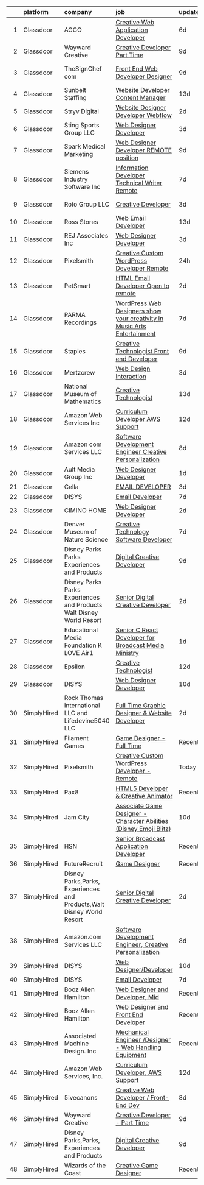 

|    | platform    | company                                                               | job                                                                                                                                                                                                                                                                                                                                                                                                                                                                                                                                                                                                                                                                                                                                                                                                                                                                                                                                                                                                                                                                                                          | update_time   | location             |
|---:|:------------|:----------------------------------------------------------------------|:-------------------------------------------------------------------------------------------------------------------------------------------------------------------------------------------------------------------------------------------------------------------------------------------------------------------------------------------------------------------------------------------------------------------------------------------------------------------------------------------------------------------------------------------------------------------------------------------------------------------------------------------------------------------------------------------------------------------------------------------------------------------------------------------------------------------------------------------------------------------------------------------------------------------------------------------------------------------------------------------------------------------------------------------------------------------------------------------------------------|:--------------|:---------------------|
|  1 | Glassdoor   | AGCO                                                                  | [Creative Web Application Developer](https://www.glassdoor.com/partner/jobListing.htm?pos=121&ao=1136043&s=58&guid=00000181b884a506bcdafdfccbf0f8a2&src=GD_JOB_AD&t=SR&vt=w&cs=1_d95e4923&cb=1656658110025&jobListingId=1007961506065&jrtk=3-0-1g6s8999ch7h8801-1g6s8999tghra800-ba04a095f15f49e4-)                                                                                                                                                                                                                                                                                                                                                                                                                                                                                                                                                                                                                                                                                                                                                                                                          | 6d            | Bloomington, IL      |
|  2 | Glassdoor   | Wayward Creative                                                      | [Creative Developer   Part Time](https://www.glassdoor.com/partner/jobListing.htm?pos=112&ao=1136043&s=58&guid=00000181b884a506bcdafdfccbf0f8a2&src=GD_JOB_AD&t=SR&vt=w&ea=1&cs=1_889ab944&cb=1656658110024&jobListingId=1007955167727&jrtk=3-0-1g6s8999ch7h8801-1g6s8999tghra800-7112ac8b51489fde-)                                                                                                                                                                                                                                                                                                                                                                                                                                                                                                                                                                                                                                                                                                                                                                                                         | 9d            | Remote               |
|  3 | Glassdoor   | TheSignChef com                                                       | [Front End Web Developer   Designer](https://www.glassdoor.com/partner/jobListing.htm?pos=126&ao=1136043&s=58&guid=00000181b884a506bcdafdfccbf0f8a2&src=GD_JOB_AD&t=SR&vt=w&ea=1&cs=1_b05e3d67&cb=1656658110025&jobListingId=1007954052326&jrtk=3-0-1g6s8999ch7h8801-1g6s8999tghra800-6997a76a9d7076e2-)                                                                                                                                                                                                                                                                                                                                                                                                                                                                                                                                                                                                                                                                                                                                                                                                     | 9d            | North Charleston, SC |
|  4 | Glassdoor   | Sunbelt Staffing                                                      | [Website Developer   Content Manager](https://www.glassdoor.com/partner/jobListing.htm?pos=110&ao=1110586&s=58&guid=00000181b884a506bcdafdfccbf0f8a2&src=GD_JOB_AD&t=SR&vt=w&ea=1&cs=1_48a6c88c&cb=1656658110024&jobListingId=1007947710355&cpc=AC285F3A3ECA6BB0&jrtk=3-0-1g6s8999ch7h8801-1g6s8999tghra800-8923c3e5883ea31b--6NYlbfkN0ASFYtB0Tqi6raDK39JVsBcjTHJPPxiw76vFmgBea2Rje_D8nUlVysGKjKeeBtz6Bx6uvRPfMRGULAnWKfYB9e1_O_7R78qSjyv-p4QYUkOgaZX58HGg8TQcukhW_r0lpWGTymvcgHQjTvy0uetz3rZwMKJMl_MalehOkl2mX6RKnTu4XCL1x7kian4uBYKVApnBRJKsjcI0VvNdYOoKINVe4yclGxpHv-YAkq9W5sxVUqzsTNbi51BAP_uGX4Q4imNLwnbg_DLLtT82YgyYcOwPBPyhpdHxvwQXw3CGnPy8KBlElTJl55Z5PQlcZUKzSntZB7BqvntumUg1c0AhiuhjwatMp_UjwXW1G-hRK7tS1X6DqjE1uWqxlpYswbmy97jBT9h1V8V05FKLemq9REflp6kkk8fHHt4l5_t2JVUhlvz3GlSgBWjlWJOBUaxMY-plbB0NYoalyxOCkHfI2mtznF8ZoICerZJHl-NMX-Ssxy-C9dFuyvQ438v5PygNUc1o_NV-mrXW5AaF5TnvtoQENtELqLmpxnr7GrxbqNVix9o2CIcrocqTJcChvQVaosOCXL-fMbNEiT-_u38xowM3yhCAKIgcVQyNdjXH8jirZvtEIkkQvTP_jkavcjUaExKnYuhf9tbzSN8KyP33qlI_YXud3UslYX99YYgr8W9BCaTNy5-YahFCRu4W3rSzMCT_-Mwv61z0AKomAWi45aKLf3vC3d45iQ%3D) | 13d           | Chicago, IL          |
|  5 | Glassdoor   | Stryv Digital                                                         | [Website Designer Developer   Webflow](https://www.glassdoor.com/partner/jobListing.htm?pos=122&ao=1136043&s=58&guid=00000181b884a506bcdafdfccbf0f8a2&src=GD_JOB_AD&t=SR&vt=w&ea=1&cs=1_e49d2c1e&cb=1656658110025&jobListingId=1007968659251&jrtk=3-0-1g6s8999ch7h8801-1g6s8999tghra800-53f1fa78ca3b1901-)                                                                                                                                                                                                                                                                                                                                                                                                                                                                                                                                                                                                                                                                                                                                                                                                   | 2d            | Remote               |
|  6 | Glassdoor   | Sting Sports Group  LLC                                               | [Web Designer Developer](https://www.glassdoor.com/partner/jobListing.htm?pos=102&ao=1110586&s=58&guid=00000181b884a506bcdafdfccbf0f8a2&src=GD_JOB_AD&t=SR&vt=w&ea=1&cs=1_d7ad59ea&cb=1656658110023&jobListingId=1007965945473&cpc=14D5209370AEC984&jrtk=3-0-1g6s8999ch7h8801-1g6s8999tghra800-7aa6ed2c7a1666f9--6NYlbfkN0CO3DEfAY9A68AIVwcxeRGvQUfeLcLgbZIyCfLEHxv2SZVKkquo_LQo712HIgkdXbJ-nyzvMI5zAVDDxnBB20dV19Pjqj4grMzYD55erRDGhyKWRc-5yL7nhPy2_nAEKeYIgowmybDNDjYvnbAiTZMHc0zKbFKNkRkOR4dQlsFasbfCPDHFXkQgfJvKytGSIu_45u47pz98iqM4C99YAbnTDCg6mLP4ViD_SFilDvSoVqfT7UokUOZWfFAEzbqinW2Do0hER7ycWPOda5iPgAZc2tQgwpJgEhk7j4clNChA_iopzjdQNsr4OAKQ3HTCmLYG-x5dd3oDkJWM9SnnZBOnI-NXU6s5dbPKd9e2Y--xe6IrjlD43xGkhIklkz4Gd9u_22zZ9hHAgo_XezKRrYrp92v_BPGzPm_NzIdd2FeyV1I0U0x6zKEbQNB4dWdHeXLU950C_mu2MBNmpmS1fmSjSpc7JLZ-0DtmSm25azJYlxSM_5KmX6CkbYacbz7T6Cc%3D)                                                                                                                                                                                                                                              | 3d            | Addison, TX          |
|  7 | Glassdoor   | Spark Medical Marketing                                               | [Web Designer Developer   REMOTE position](https://www.glassdoor.com/partner/jobListing.htm?pos=123&ao=1136043&s=58&guid=00000181b884a506bcdafdfccbf0f8a2&src=GD_JOB_AD&t=SR&vt=w&ea=1&cs=1_3f9b494e&cb=1656658110025&jobListingId=1007954315287&jrtk=3-0-1g6s8999ch7h8801-1g6s8999tghra800-7df274d54f488d74-)                                                                                                                                                                                                                                                                                                                                                                                                                                                                                                                                                                                                                                                                                                                                                                                               | 9d            | Remote               |
|  8 | Glassdoor   | Siemens Industry Software Inc                                         | [Information Developer   Technical Writer   Remote](https://www.glassdoor.com/partner/jobListing.htm?pos=130&ao=1136043&s=58&guid=00000181b884a506bcdafdfccbf0f8a2&src=GD_JOB_AD&t=SR&vt=w&cs=1_d234eb3a&cb=1656658110026&jobListingId=1007960306574&jrtk=3-0-1g6s8999ch7h8801-1g6s8999tghra800-dfe98583404f43e5-)                                                                                                                                                                                                                                                                                                                                                                                                                                                                                                                                                                                                                                                                                                                                                                                           | 7d            | Wilsonville, OR      |
|  9 | Glassdoor   | Roto Group LLC                                                        | [Creative Developer](https://www.glassdoor.com/partner/jobListing.htm?pos=124&ao=1136043&s=58&guid=00000181b884a506bcdafdfccbf0f8a2&src=GD_JOB_AD&t=SR&vt=w&ea=1&cs=1_bad2fe4f&cb=1656658110025&jobListingId=1007967008548&jrtk=3-0-1g6s8999ch7h8801-1g6s8999tghra800-908299c00590ae69-)                                                                                                                                                                                                                                                                                                                                                                                                                                                                                                                                                                                                                                                                                                                                                                                                                     | 3d            | Columbus, OH         |
| 10 | Glassdoor   | Ross Stores                                                           | [Web Email Developer](https://www.glassdoor.com/partner/jobListing.htm?pos=118&ao=1136043&s=58&guid=00000181b884a506bcdafdfccbf0f8a2&src=GD_JOB_AD&t=SR&vt=w&cs=1_befdda44&cb=1656658110025&jobListingId=1007947960562&jrtk=3-0-1g6s8999ch7h8801-1g6s8999tghra800-67f2f43d71ce595c-)                                                                                                                                                                                                                                                                                                                                                                                                                                                                                                                                                                                                                                                                                                                                                                                                                         | 13d           | Dublin, CA           |
| 11 | Glassdoor   | REJ   Associates  Inc                                                 | [Web Designer Developer](https://www.glassdoor.com/partner/jobListing.htm?pos=107&ao=1110586&s=58&guid=00000181b884a506bcdafdfccbf0f8a2&src=GD_JOB_AD&t=SR&vt=w&ea=1&cs=1_8051e4bd&cb=1656658110023&jobListingId=1007966601344&cpc=42BEC95245890617&jrtk=3-0-1g6s8999ch7h8801-1g6s8999tghra800-f21f92c11f9636e7--6NYlbfkN0AF_bfm7gzr-f4HtFIOaurJ6VoJjpjfwwjpbPTStdJTja__rm5RFnvmIqP4IgP5Pe9LPH0Wvd-eNmh-svet7uxInj_bsQckp_AgRbUVHkU9u_v3es87Or_Ts7e6a_xbBrm9_L7GMw2LRBWHymCT5m1nvlXN4krY8lr_MJ5t1ZbAHoB0YuYPu8GwMPDW80K6MAsMJQgtqsVDGVLwF4J1kZHYJqGi7nxeVYLkpjIdwf07J6VeFeOaxFhYkHuVXhj-Pnk454jB9otegj0BYXu88TGFagmSx71EDib1udrmMeWd1fobkJ1pSq4IXBxj4UR7ud5nDbt8av4alWmbRg5GSgmRpTAVA7paMhkfh_B_19PaML6U0fN-iY70NCuGZjbcYWb3BL_VvtT0hMfLXV7gEfEeE0QFGLCjeSejtWpYQ9uFIG6Ne3vDWlbXDSMZqT5bX4Ihj1D233w4Kvh_TdP2aTrpb_51u6L5c4ohN5lozaWLuhnZNmBMc7ZysqpRWDVXZtw%3D)                                                                                                                                                                                                                                              | 3d            | Maryland             |
| 12 | Glassdoor   | Pixelsmith                                                            | [Creative Custom WordPress Developer   Remote](https://www.glassdoor.com/partner/jobListing.htm?pos=111&ao=1136043&s=58&guid=00000181b884a506bcdafdfccbf0f8a2&src=GD_JOB_AD&t=SR&vt=w&ea=1&cs=1_e3edf569&cb=1656658110024&jobListingId=1007973883449&jrtk=3-0-1g6s8999ch7h8801-1g6s8999tghra800-9ace6d2b283665ed-)                                                                                                                                                                                                                                                                                                                                                                                                                                                                                                                                                                                                                                                                                                                                                                                           | 24h           | Remote               |
| 13 | Glassdoor   | PetSmart                                                              | [HTML Email Developer   Open to remote](https://www.glassdoor.com/partner/jobListing.htm?pos=127&ao=1136043&s=58&guid=00000181b884a506bcdafdfccbf0f8a2&src=GD_JOB_AD&t=SR&vt=w&cs=1_61ec93f2&cb=1656658110025&jobListingId=1007969252222&jrtk=3-0-1g6s8999ch7h8801-1g6s8999tghra800-9bdc8e98e9d69349-)                                                                                                                                                                                                                                                                                                                                                                                                                                                                                                                                                                                                                                                                                                                                                                                                       | 2d            | Phoenix, AZ          |
| 14 | Glassdoor   | PARMA Recordings                                                      | [WordPress Web Designers  show your creativity in Music Arts Entertainment](https://www.glassdoor.com/partner/jobListing.htm?pos=109&ao=1110586&s=58&guid=00000181b884a506bcdafdfccbf0f8a2&src=GD_JOB_AD&t=SR&vt=w&ea=1&cs=1_967bda0f&cb=1656658110024&jobListingId=1007960095074&cpc=9908D8D4413DBB8A&jrtk=3-0-1g6s8999ch7h8801-1g6s8999tghra800-a51dcf66eccc53eb--6NYlbfkN0BMd6i3W3qmAtDke4ZitYLMBEMpVvOQU_aO9JUqgRRkgwDvgaVV8jWDDkXv0s9VdhdFtp8vgpc7Xd14geBqCVRfeb-Zk2gFUWrnzfN3CO7_Kshg7e9lFPeLlS31PbWmaUmDuWqBwBaZIqP5E8OfSbZVpgw5zRAc4LpRHBRqxyh3tAhzUrHfLFIfhkH6S2Qey-Zso4cEG_TbGL71l0hZQyzcJfG6xqilJ8iCFRE-xzZRmxNa2xQMobZJz4BoGxNQ680By3unIESQOa12TxUgZzYYYGp5vN6o4p0t2H6Nu1e-x9ahvSA76zhScfUsvEm1IDXnxd7R2jHKuNgphcIn8vyyBhD4oICHYdrhUoKv8h_Z-XfLqX8J5m-mdO9vSZZO0hQzaQUIL4BJIy7VTexaJiamIYGtCF4JSrLH7Z-5tnrcqT4kyJYre95UX45B0yd1igfCzNb0Cvez3Hv5bHJcKggIGNs6CXPPxUQlwGuGWv_2HpQxS6mb2t8CJVmcDQu15WYt0SfqH5swRGiIdORqkdNXLuLJ4dtIgdZDPRUpi828uytcWNSlJU7h)                                                                                                                                         | 7d            | Remote               |
| 15 | Glassdoor   | Staples                                                               | [Creative Technologist   Front end Developer](https://www.glassdoor.com/partner/jobListing.htm?pos=129&ao=1136043&s=58&guid=00000181b884a506bcdafdfccbf0f8a2&src=GD_JOB_AD&t=SR&vt=w&cs=1_5fc26e01&cb=1656658110025&jobListingId=1007954915452&jrtk=3-0-1g6s8999ch7h8801-1g6s8999tghra800-ee740fed151fb7c3-)                                                                                                                                                                                                                                                                                                                                                                                                                                                                                                                                                                                                                                                                                                                                                                                                 | 9d            | Framingham, MA       |
| 16 | Glassdoor   | Mertzcrew                                                             | [Web Design   Interaction](https://www.glassdoor.com/partner/jobListing.htm?pos=104&ao=1110586&s=58&guid=00000181b884a506bcdafdfccbf0f8a2&src=GD_JOB_AD&t=SR&vt=w&ea=1&cs=1_414b4b5f&cb=1656658110023&jobListingId=1007966236424&cpc=632C08DE5A4EA969&jrtk=3-0-1g6s8999ch7h8801-1g6s8999tghra800-d7b203b7847f2977--6NYlbfkN0DE-WsZ-E3KFWF3Vy9cHNPRyT9oUaNiOs8Aj2pBswgg_UihWvJc2IKLsmDR5GY5w7YP7oCUHMvOM01OcB-YNU1bs6twprF5ntZxLVCRH2oMJUu34ecslfq5H5bp8dBx3WcmM81OYSb9qzXI2VSdSvdiajaXK6Q405UmUx9sHJAuFPPOcRL2l3G2rA0xFX5jC3fZp5KjSXcEndVPV9NerkKZohYDx90zOpHYYOa6DlX4Kj0-HuVcEYyxmmWfjziyeXEN9aNWdAtOJbFpGsixIBWdEBp5kse_f5iB7gNcw96w1ENfyPSPorPlgBhrDxVCC16wRe196zhHLS7mFcWC0gD3fxm4SHXM43A1sYt77BY3sR9C9D78ehayJnSThEd7HcG_Y9SZHxab1wcqKs7yVj9VQNqBkYoTBWM45M9mOtQex0954Psv1FSCE-4G2UwSc0ukm9v6dT9f7DRUEzIcsimMP9aboMmKvGH7APEcuseygAm6kHxvG0enijoRyvOrVyw%3D)                                                                                                                                                                                                                                            | 3d            | Orlando, FL          |
| 17 | Glassdoor   | National Museum of Mathematics                                        | [Creative Technologist](https://www.glassdoor.com/partner/jobListing.htm?pos=128&ao=1136043&s=58&guid=00000181b884a506bcdafdfccbf0f8a2&src=GD_JOB_AD&t=SR&vt=w&ea=1&cs=1_95fb0b36&cb=1656658110025&jobListingId=1007947613449&jrtk=3-0-1g6s8999ch7h8801-1g6s8999tghra800-de498518dd382f96-)                                                                                                                                                                                                                                                                                                                                                                                                                                                                                                                                                                                                                                                                                                                                                                                                                  | 13d           | New York, NY         |
| 18 | Glassdoor   | Amazon Web Services  Inc                                              | [Curriculum Developer  AWS Support](https://www.glassdoor.com/partner/jobListing.htm?pos=120&ao=1136043&s=58&guid=00000181b884a506bcdafdfccbf0f8a2&src=GD_JOB_AD&t=SR&vt=w&cs=1_f9db8443&cb=1656658110025&jobListingId=1007948569854&jrtk=3-0-1g6s8999ch7h8801-1g6s8999tghra800-babf0940e10045d2-)                                                                                                                                                                                                                                                                                                                                                                                                                                                                                                                                                                                                                                                                                                                                                                                                           | 12d           | Remote               |
| 19 | Glassdoor   | Amazon com Services LLC                                               | [Software Development Engineer  Creative Personalization](https://www.glassdoor.com/partner/jobListing.htm?pos=113&ao=1136043&s=58&guid=00000181b884a506bcdafdfccbf0f8a2&src=GD_JOB_AD&t=SR&vt=w&cs=1_3b6c5577&cb=1656658110024&jobListingId=1007957429995&jrtk=3-0-1g6s8999ch7h8801-1g6s8999tghra800-6ade1a2bcc406ce8-)                                                                                                                                                                                                                                                                                                                                                                                                                                                                                                                                                                                                                                                                                                                                                                                     | 8d            | Remote               |
| 20 | Glassdoor   | Ault Media Group  Inc                                                 | [Web Designer Developer](https://www.glassdoor.com/partner/jobListing.htm?pos=105&ao=1110586&s=58&guid=00000181b884a506bcdafdfccbf0f8a2&src=GD_JOB_AD&t=SR&vt=w&ea=1&cs=1_80009a79&cb=1656658110023&jobListingId=1007971209437&cpc=E773D000C9BC26FA&jrtk=3-0-1g6s8999ch7h8801-1g6s8999tghra800-15d0024a41076919--6NYlbfkN0DWtRa9NJfjQIs4MWRRqD4F41esfMsK79cV24t80VXfzUKS46AXk09jx4YiJuz60CB9eaJIJ84EIGjfY63FMWHNwYVpioUX5sT8ZtAev9yfSuAU7ZN8eLktaO8qeWLBMjE3Gx2XRNOQgYLafgNRvlOz8zSfKLO9_nVU5y_8xVz1BAX2G-xhBUGsWfrNYmz2X7M9gFx8Y-_cG_Y7IYtcs55sJnfQkh-gCfmDmaAn1G4Sx0NQs-P3wZdkEori_aCoSWLtPGoNVorXJ2girkzrr-1Ei0aQWtMUoGAc61sdH_nHiIfSrRhcf8reg0bWR4ba-ju6ifFuRETj5Y8tsyyzXDn8cJNpxxQkvCNWKqzScoatGIB8RLv2V7VqhP6Y6Q9wZqKQk7mx3dY6pNSOAL59GiHXuKulI8cmFDANjKHs71a20vnSwj6puibXMH9Ty295D3wAIcIyI3vQcRXNN4mvSq52xxkmHWwvdGLPIPo8FNK2ewqAd0hBC2qGyKN-VQ2uaf8%3D)                                                                                                                                                                                                                                              | 1d            | Remote               |
| 21 | Glassdoor   | Cella                                                                 | [EMAIL DEVELOPER](https://www.glassdoor.com/partner/jobListing.htm?pos=119&ao=1136043&s=58&guid=00000181b884a506bcdafdfccbf0f8a2&src=GD_JOB_AD&t=SR&vt=w&cs=1_d1d40df9&cb=1656658110025&jobListingId=1007966078780&jrtk=3-0-1g6s8999ch7h8801-1g6s8999tghra800-61c5eeb5531d9531-)                                                                                                                                                                                                                                                                                                                                                                                                                                                                                                                                                                                                                                                                                                                                                                                                                             | 3d            | Dallas, TX           |
| 22 | Glassdoor   | DISYS                                                                 | [Email Developer](https://www.glassdoor.com/partner/jobListing.htm?pos=106&ao=1110586&s=58&guid=00000181b884a506bcdafdfccbf0f8a2&src=GD_JOB_AD&t=SR&vt=w&ea=1&cs=1_7f546d40&cb=1656658110023&jobListingId=1007959612224&cpc=8795CF9063CD573D&jrtk=3-0-1g6s8999ch7h8801-1g6s8999tghra800-67267d1e6d4f95b4--6NYlbfkN0BTYkY06FZEdAAtNWO-eDAfNklmfZymsMF6eFRONl7rAMN5x_2sHrqXfWPo9rHDxSO_gacTBItmqj8iP2XLm6svXGqlrMNfRtt-HhjIcX9OlTol68_PaBuKp86itFR3aU3cLu09zAlloFTdg7-CfHjUu5SRsrgWx5iUH1gnubVqeSptFdILGBHLD_Fv4bw5jcd2tcWSRcTeSFQvnjYfDGXHWY6w3S8EnkAiwG_KUqc6feGVHFyZ5q8ehXsVidQ7DzNqMgO8N7i6r_23tGu0iWstTmCEOLzELR5J3c8ulMtHTQ6rB2HTyiKxObVX3L_nKtjh6tQPIXRDtSn4T69wi-OFM8HCom_TvKjIjy9RiURjhBJXRCoDs3nybimCif5QLd5ImNcIv5bcJsTTPRMnJP7fbYRrPcZ5vbPuhlwh7pYpKDp-9ttAgOoPt_aCS-sMzABl_1aWUu-ATaIh0NwG-ESnoLYmfEdN1x_MHVGrjrNYk2gPagEq7INr)                                                                                                                                                                                                                                                                   | 7d            | Remote               |
| 23 | Glassdoor   | CIMINO HOME                                                           | [Web Designer Developer](https://www.glassdoor.com/partner/jobListing.htm?pos=115&ao=1136043&s=58&guid=00000181b884a506bcdafdfccbf0f8a2&src=GD_JOB_AD&t=SR&vt=w&ea=1&cs=1_e82d043c&cb=1656658110024&jobListingId=1007968748941&jrtk=3-0-1g6s8999ch7h8801-1g6s8999tghra800-7d7689e683f735d8-)                                                                                                                                                                                                                                                                                                                                                                                                                                                                                                                                                                                                                                                                                                                                                                                                                 | 2d            | Remote               |
| 24 | Glassdoor   | Denver Museum of Nature   Science                                     | [Creative Technology Software Developer](https://www.glassdoor.com/partner/jobListing.htm?pos=116&ao=1136043&s=58&guid=00000181b884a506bcdafdfccbf0f8a2&src=GD_JOB_AD&t=SR&vt=w&cs=1_d3730521&cb=1656658110024&jobListingId=1007959816791&jrtk=3-0-1g6s8999ch7h8801-1g6s8999tghra800-655f389e266fab77-)                                                                                                                                                                                                                                                                                                                                                                                                                                                                                                                                                                                                                                                                                                                                                                                                      | 7d            | Denver, CO           |
| 25 | Glassdoor   | Disney Parks Parks  Experiences and Products                          | [Digital Creative Developer](https://www.glassdoor.com/partner/jobListing.htm?pos=101&ao=1110586&s=58&guid=00000181b884a506bcdafdfccbf0f8a2&src=GD_JOB_AD&t=SR&vt=w&cs=1_85af547f&cb=1656658110022&jobListingId=1007954528641&cpc=3DB599BF2F4828F0&jrtk=3-0-1g6s8999ch7h8801-1g6s8999tghra800-21751419ee34b8d8--6NYlbfkN0DAFTyt7pbDCC2JPO79CSdi1dIb81yjczP5qsKcZIxgiRd1qisRd4re16D_VG3-wzVWT02QtJwWegf68Od0utBGFyPjsdfEihKZFi4gTXDXg0vUOW5QnN9xy_y4cF7t9DnxlGPXNR26x7z7hBbmF3KR3fI2qX8q9BbxwReLqmb8OebHH_h0hLAj_tpDIr1EK4jJJnIahOIw_a1y8PkI2pELUUKgaxo2LYf1mMiGHAn3zKciASD7gjMFmHaZaLR44d5xEz__ijiKMtiFhwU5oGNCXdDLQ8VvcJCgk1dbfqGXXqM8BaAhyLxGindTxqgaHHK4W7J_L2sNBAfFX2AAZJ7_GsjXxGtfQ-KWfUScsg3Pr_o2_XROWin8hWZNm1FZkuIShV89RABVB_H9SCPUbk9fc8fvnslx_du8D1DxviJT1EaiZGG6ztMZbUljkjcWbR6Dlr_IQSPa4Q%3D%3D)                                                                                                                                                                                                                                                                                                 | 9d            | Seattle, WA          |
| 26 | Glassdoor   | Disney Parks Parks  Experiences and Products Walt Disney World Resort | [Senior Digital Creative Developer](https://www.glassdoor.com/partner/jobListing.htm?pos=103&ao=1110586&s=58&guid=00000181b884a506bcdafdfccbf0f8a2&src=GD_JOB_AD&t=SR&vt=w&cs=1_982a76a9&cb=1656658110023&jobListingId=1007968374557&cpc=5EFBB0462F9C6B7A&jrtk=3-0-1g6s8999ch7h8801-1g6s8999tghra800-0c41fa19364c8b42--6NYlbfkN0DAFTyt7pbDCC2JPO79CSdi1dIb81yjczP5qsKcZIxgiRd1qisRd4re16D_VG3-wzWhDm8I6gJeaFXQlyLRH8rW_Pm1Q4PwRCnDfyZC0coS-fJQ0eHGmHrAgsJSwqJmlDRnGp3BRSN3eQz9428at7cYmX4-YPGeE3EHl-DFcLd0WcX7vRPLyS51Ni2uK3C8F_nM5_SCXGxUJcQFTgCE5j3AAyZDS-9SjZdlLMVjMO9Z2-mQb_mh-uSGzZfBok6QNA9CBoBoxaU1Ziwg34ZxrZXLGeV9SzaRa36U0UzC276cGcfUboZoK4G_5LyfivePI-IWGZpJ_vmgWoQ9Z8o4WMud6_oAogZHQgQZmtoBpq3smlpH4mpI1DxWDfXuB7BCUF9cZ096lT3hewVz_ytMapM_YO1LJOAAq0uamu_6wSe7dgg6NL_mimaIUG31DkfT-VmtbPGy9A2tWA%3D%3D)                                                                                                                                                                                                                                                                                          | 2d            | Washington, DC       |
| 27 | Glassdoor   | Educational Media Foundation   K LOVE   Air1                          | [Senior C    React Developer for Broadcast Media Ministry](https://www.glassdoor.com/partner/jobListing.htm?pos=125&ao=1136043&s=58&guid=00000181b884a506bcdafdfccbf0f8a2&src=GD_JOB_AD&t=SR&vt=w&cs=1_02adc7f9&cb=1656658110025&jobListingId=1007970981585&jrtk=3-0-1g6s8999ch7h8801-1g6s8999tghra800-8abe0e2708a87f3d-)                                                                                                                                                                                                                                                                                                                                                                                                                                                                                                                                                                                                                                                                                                                                                                                    | 1d            | Remote               |
| 28 | Glassdoor   | Epsilon                                                               | [Creative Technologist](https://www.glassdoor.com/partner/jobListing.htm?pos=117&ao=1136043&s=58&guid=00000181b884a506bcdafdfccbf0f8a2&src=GD_JOB_AD&t=SR&vt=w&cs=1_0e1b69aa&cb=1656658110024&jobListingId=1007948866019&jrtk=3-0-1g6s8999ch7h8801-1g6s8999tghra800-b443488613248c63-)                                                                                                                                                                                                                                                                                                                                                                                                                                                                                                                                                                                                                                                                                                                                                                                                                       | 12d           | Chicago, IL          |
| 29 | Glassdoor   | DISYS                                                                 | [Web Designer Developer](https://www.glassdoor.com/partner/jobListing.htm?pos=108&ao=1110586&s=58&guid=00000181b884a506bcdafdfccbf0f8a2&src=GD_JOB_AD&t=SR&vt=w&ea=1&cs=1_761b14c6&cb=1656658110024&jobListingId=1007951671859&cpc=2CAED5C921A5F994&jrtk=3-0-1g6s8999ch7h8801-1g6s8999tghra800-8fcd7804fdf36ad8--6NYlbfkN0BTYkY06FZEdAAtNWO-eDAfNklmfZymsMF6eFRONl7rAMN5x_2sHrqXfWPo9rHDxSOXn9aDDc6oJFJGtfDzNxTi9CLySDrlCrHSJaLREgeV993D6GBaKg7rNVQ9FxGCJu9FaNRP2cEvr3fINsWBncM1u9l6bggpREBzr3e47ICVLK8_kRrJju7mqRRV7VFyTgcmgDaxMATcY0ETBR__nODy8HCACNebbbCkmdjUbtU31dlocAPvuJLlsFtW0s-FrqW_j52BF0MKbPVEEAtzIvbtQolKGw8IcWa4w0clzRsgRi4IXtvCmMChNkY-R02aOScx9EY6_7yT-8flQMZoQwaNk4S6BBvgIPppSdHOOxrucVVFpV0ClYXJM93xsLZ5u8QVoqcY5KOxczAIYXHcIgdzl5uXejrnHRJqmj0Dq2UDfnRpjrPvuiyI7HVmpWec8Tv0ayGDwfoW6HEHlMF-ej_48C3jpgMCiGrkkOBJqlAaadSrymDfW5Ve3PhLkQjJkY4%3D)                                                                                                                                                                                                                                              | 10d           | Remote               |
| 30 | SimplyHired | Rock Thomas International LLC and Lifedevine5040 LLC                  | [Full Time Graphic Designer & Website Developer](https://www.simplyhired.com/job/Vb3fDQ7-qsZn7_2XacWsaomusZQ-m7PW2-kDmu9m99nclW5rEX1XWA?q=creative+developer)                                                                                                                                                                                                                                                                                                                                                                                                                                                                                                                                                                                                                                                                                                                                                                                                                                                                                                                                                | 2d            | Phoenix, AZ          |
| 31 | SimplyHired | Filament Games                                                        | [Game Designer - Full Time](https://www.simplyhired.com/job/za9YGlCq2LdTEWz1RDqZvVDaJZmWg0vmZaFf5vel3FZzTd3Q98kgxA?q=creative+developer)                                                                                                                                                                                                                                                                                                                                                                                                                                                                                                                                                                                                                                                                                                                                                                                                                                                                                                                                                                     | Recently      | Madison, WI          |
| 32 | SimplyHired | Pixelsmith                                                            | [Creative Custom WordPress Developer - Remote](https://www.simplyhired.com/job/CSMe5ZOiD_hcyiyf1R0d0crfmboeiyB266PClwOQXhmqnPgx6T0RvA?q=creative+developer)                                                                                                                                                                                                                                                                                                                                                                                                                                                                                                                                                                                                                                                                                                                                                                                                                                                                                                                                                  | Today         | Remote               |
| 33 | SimplyHired | Pax8                                                                  | [HTML5 Developer & Creative Animator](https://www.simplyhired.com/job/DcI9boA9QAGhvEhJ0nrKDcXbjJdV-Xc9RNA8XU8-WgXmrk0-CIjjnA?q=creative+developer)                                                                                                                                                                                                                                                                                                                                                                                                                                                                                                                                                                                                                                                                                                                                                                                                                                                                                                                                                           | Recently      | Denver, CO           |
| 34 | SimplyHired | Jam City                                                              | [Associate Game Designer - Character Abilities (Disney Emoji Blitz)](https://www.simplyhired.com/job/2o_W10WcC3hrsK6JEr-9vzgSbF-hX_Bl2zY_O39I3IRNjb4XBrKHtA?q=creative+developer)                                                                                                                                                                                                                                                                                                                                                                                                                                                                                                                                                                                                                                                                                                                                                                                                                                                                                                                            | 10d           | Burbank, CA          |
| 35 | SimplyHired | HSN                                                                   | [Senior Broadcast Application Developer](https://www.simplyhired.com/job/l5Iont4S6BsiyCZ7wcL0mjV7SCryH52Fi524bwGJ3Wwd1j8D_8Om8Q?q=creative+developer)                                                                                                                                                                                                                                                                                                                                                                                                                                                                                                                                                                                                                                                                                                                                                                                                                                                                                                                                                        | Recently      | Saint Petersburg, FL |
| 36 | SimplyHired | FutureRecruit                                                         | [Game Designer](https://www.simplyhired.com/job/v-qFjBsGwOAPQZTVGsbuJfAkj9fD6uwygef5quJQul7zQ--9C0S2Eg?q=creative+developer)                                                                                                                                                                                                                                                                                                                                                                                                                                                                                                                                                                                                                                                                                                                                                                                                                                                                                                                                                                                 | Recently      | Arlington, TX        |
| 37 | SimplyHired | Disney Parks,Parks, Experiences and Products,Walt Disney World Resort | [Senior Digital Creative Developer](https://www.simplyhired.com/job/_tmgEhDpZLRgqyJ1_nVx3gA2tEJoH-esIzCVxKE8exSyLb7z3iTDxg?q=creative+developer)                                                                                                                                                                                                                                                                                                                                                                                                                                                                                                                                                                                                                                                                                                                                                                                                                                                                                                                                                             | 2d            | Washington, DC       |
| 38 | SimplyHired | Amazon.com Services LLC                                               | [Software Development Engineer, Creative Personalization](https://www.simplyhired.com/job/lQHq215mWpBYvjN-87DsSvPAcPwnDljTFqqBd2Msy9eghTESuRnBRw?q=creative+developer)                                                                                                                                                                                                                                                                                                                                                                                                                                                                                                                                                                                                                                                                                                                                                                                                                                                                                                                                       | 8d            | Remote               |
| 39 | SimplyHired | DISYS                                                                 | [Web Designer/Developer](https://www.simplyhired.com/job/XxDOFOQk56BqK_T_Edtg1eXErgV3FiQrPuR4nbh4V6XsaSQT_Vhczw?q=creative+developer)                                                                                                                                                                                                                                                                                                                                                                                                                                                                                                                                                                                                                                                                                                                                                                                                                                                                                                                                                                        | 10d           | Remote               |
| 40 | SimplyHired | DISYS                                                                 | [Email Developer](https://www.simplyhired.com/job/TrwUiN3s6sQhKi3yEGI41z9-hctXc15cMYb4hlQl_5zAqJKmmiuRag?q=creative+developer)                                                                                                                                                                                                                                                                                                                                                                                                                                                                                                                                                                                                                                                                                                                                                                                                                                                                                                                                                                               | 7d            | Remote               |
| 41 | SimplyHired | Booz Allen Hamilton                                                   | [Web Designer and Developer, Mid](https://www.simplyhired.com/job/PigYfeI0PNHAOYxY_VeaJjOnzxRtVvmoUiHqBcO4sgiKo9qdIb-21Q?q=creative+developer)                                                                                                                                                                                                                                                                                                                                                                                                                                                                                                                                                                                                                                                                                                                                                                                                                                                                                                                                                               | Recently      | McLean, VA           |
| 42 | SimplyHired | Booz Allen Hamilton                                                   | [Web Designer and Front End Developer](https://www.simplyhired.com/job/JgADWCcKVJ-WlfDfq-y_sq_2GQMr4EU_LwVQUIWLhbzercXQdBt7ow?q=creative+developer)                                                                                                                                                                                                                                                                                                                                                                                                                                                                                                                                                                                                                                                                                                                                                                                                                                                                                                                                                          | Recently      | Chantilly, VA        |
| 43 | SimplyHired | Associated Machine Design. Inc                                        | [Mechanical Engineer /Designer - Web Handling Equipment](https://www.simplyhired.com/job/jJj9gw0iP4EQzKV7UmabIIGtBE8RPVYcps_lUc__1rAV86PhDEkalw?q=creative+developer)                                                                                                                                                                                                                                                                                                                                                                                                                                                                                                                                                                                                                                                                                                                                                                                                                                                                                                                                        | Recently      | Green Bay, WI        |
| 44 | SimplyHired | Amazon Web Services, Inc.                                             | [Curriculum Developer, AWS Support](https://www.simplyhired.com/job/HK8u_W1s0Qj0XDr9nNnkhPX9sMTG6alrgg3-o7yRflu5mLBMl-pugg?q=creative+developer)                                                                                                                                                                                                                                                                                                                                                                                                                                                                                                                                                                                                                                                                                                                                                                                                                                                                                                                                                             | 12d           | Remote               |
| 45 | SimplyHired | 5ivecanons                                                            | [Creative Web Developer / Front-End Dev](https://www.simplyhired.com/job/lmQ-8LoJa6Idu1rgZzI6qxL88C_-SeEApKliZ1HaOjfbZZ5WZmn76g?q=creative+developer)                                                                                                                                                                                                                                                                                                                                                                                                                                                                                                                                                                                                                                                                                                                                                                                                                                                                                                                                                        | 8d            | Remote               |
| 46 | SimplyHired | Wayward Creative                                                      | [Creative Developer - Part Time](https://www.simplyhired.com/job/q3vrO9Z4pUIh14VjHVVllHF_ysh9GzkcpvNoMHlALIW8clhPPytz-Q?q=creative+developer)                                                                                                                                                                                                                                                                                                                                                                                                                                                                                                                                                                                                                                                                                                                                                                                                                                                                                                                                                                | 9d            | Remote               |
| 47 | SimplyHired | Disney Parks,Parks, Experiences and Products                          | [Digital Creative Developer](https://www.simplyhired.com/job/L6phgR2h0XNefsKgB6PTDq1X5tttlIc9nbBm6P3s3_25hn12CqeYzw?q=creative+developer)                                                                                                                                                                                                                                                                                                                                                                                                                                                                                                                                                                                                                                                                                                                                                                                                                                                                                                                                                                    | 9d            | Salt Lake City, UT   |
| 48 | SimplyHired | Wizards of the Coast                                                  | [Creative Game Designer](https://www.simplyhired.com/job/3U5NPAcld9zZ3VOc-NItCD-NzNvgqaZqPjmcmGZRZsaeN5WygOP2eA?q=creative+developer)                                                                                                                                                                                                                                                                                                                                                                                                                                                                                                                                                                                                                                                                                                                                                                                                                                                                                                                                                                        | Recently      | Renton, WA           |